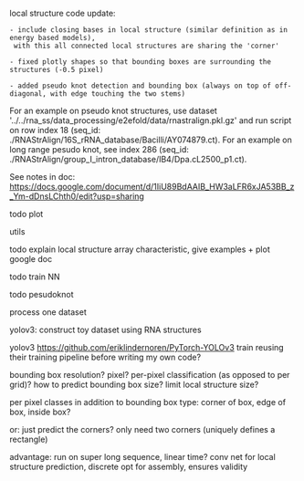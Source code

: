 

local structure code update:

    - include closing bases in local structure (similar definition as in energy based models),
     with this all connected local structures are sharing the 'corner'

    - fixed plotly shapes so that bounding boxes are surrounding the structures (-0.5 pixel)

    - added pseudo knot detection and bounding box (always on top of off-diagonal, with edge touching the two stems)




For an example on pseudo knot structures, use dataset '../../rna_ss/data_processing/e2efold/data/rnastralign.pkl.gz'
and run script on row index 18 (seq_id: ./RNAStrAlign/16S_rRNA_database/Bacilli/AY074879.ct).
For an example on long range pesudo knot, see index 286 (seq_id: ./RNAStrAlign/group_I_intron_database/IB4/Dpa.cL2500_p1.ct).

See notes in doc: https://docs.google.com/document/d/1IiU89BdAAIB_HW3aLFR6xJA53BB_z_Ym-dDnsLChth0/edit?usp=sharing

todo plot


utils


todo explain local structure array characteristic, give examples + plot
google doc


todo train NN

todo pesudoknot

process one dataset


yolov3: construct toy dataset using RNA structures


yolov3
https://github.com/eriklindernoren/PyTorch-YOLOv3
train reusing their training pipeline before writing my own code?

bounding box resolution?
pixel?
per-pixel classification (as opposed to per grid)?
how to predict bounding box size?
limit local structure size?

per pixel classes in addition to bounding box type:
corner of box, edge of box, inside box?

or: just predict the corners?
only need two corners (uniquely defines a rectangle)

advantage: run on super long sequence, linear time?
conv net for local structure prediction,
discrete opt for assembly,
ensures validity

